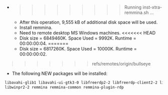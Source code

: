 * >>>>>>>>> Running inst-xtra-remmina.sh ...
  * After this operation, 9,555 kB of additional disk space will be used.
  * Install remmina.
  * Need to remote desktop MS Windows machines.
<<<<<<< HEAD
  * Disk size = 6849460K. Space Used = 9992K. Runtime = 00:00:00:04.
=======
  * Disk size = 6817260K. Space Used = 10000K. Runtime = 00:00:00:02.
>>>>>>> refs/remotes/origin/bullseye
  * The following NEW packages will be installed:
  ```bash
libavahi-glib1 libavahi-ui-gtk3-0 libfreerdp2-2 libfreerdp-client2-2 libssh-4
libwinpr2-2 remmina remmina-common remmina-plugin-rdp
  ```
